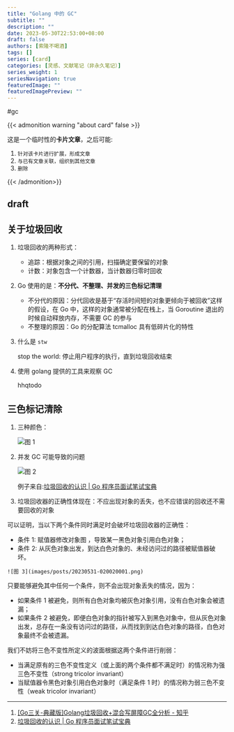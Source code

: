 ```yaml
---
title: "Golang 中的 GC"
subtitle: ""
description: ""
date: 2023-05-30T22:53:00+08:00
draft: false
authors: [索隆不喝酒]
tags: []
series: [card]
categories: [灵感、文献笔记（非永久笔记）]
series_weight: 1
seriesNavigation: true
featuredImage: ""
featuredImagePreview: ""
---
```

<!--more-->
#gc

{{< admonition warning "about card" false >}}

这是一个临时性的**卡片文章**，之后可能:
1. `针对该卡片进行扩展，形成文章`
2. `与已有文章关联，组织到其他文章`
3. `删除`

{{< /admonition>}}

## draft



## 关于垃圾回收

1. 垃圾回收的两种形式：
   - 追踪：根据对象之间的引用，扫描确定要保留的对象
   - 计数：对象包含一个计数器，当计数器归零时回收


2. Go 使用的是：**不分代、不整理、并发的三色标记清理**
   - 不分代的原因：分代回收是基于“存活时间短的对象更倾向于被回收”这样的假设，在 Go 中，这样的对象通常被分配在栈上，当 Goroutine 退出的时候自动释放内存，不需要 GC 的参与
   - 不整理的原因：Go 的分配算法 tcmalloc 具有低碎片化的特性

3. 什么是 `stw`

    stop the world: 停止用户程序的执行，直到垃圾回收结束

4. 使用 golang 提供的工具来观察 GC

    hhqtodo


## 三色标记清除

1. 三种颜色：

    ![图 1](images/posts/20230531-011624044.png)  


2. 并发 GC 可能导致的问题

    ![图 2](images/posts/20230531-012648303.png)  

    例子来自:[垃圾回收的认识 | Go 程序员面试笔试宝典](https://golang.design/go-questions/memgc/principal/#4-%e4%b8%89%e8%89%b2%e6%a0%87%e8%ae%b0%e6%b3%95%e6%98%af%e4%bb%80%e4%b9%88)

3. 垃圾回收器的正确性体现在：不应出现对象的丢失，也不应错误的回收还不需要回收的对象

可以证明，当以下两个条件同时满足时会破坏垃圾回收器的正确性：

   - 条件 1: 赋值器修改对象图 ，导致某一黑色对象引用白色对象；
   - 条件 2: 从灰色对象出发，到达白色对象的、未经访问过的路径被赋值器破坏。

    ![图 3](images/posts/20230531-020020001.png)  

只要能够避免其中任何一个条件，则不会出现对象丢失的情况，因为：

   - 如果条件 1 被避免，则所有白色对象均被灰色对象引用，没有白色对象会被遗漏；
   - 如果条件 2 被避免，即便白色对象的指针被写入到黑色对象中，但从灰色对象出发，总存在一条没有访问过的路径，从而找到到达白色对象的路径，白色对象最终不会被遗漏。

我们不妨将三色不变性所定义的波面根据这两个条件进行削弱：

   - 当满足原有的三色不变性定义（或上面的两个条件都不满足时）的情况称为强三色不变性（strong tricolor invariant）
   - 当赋值器令黑色对象引用白色对象时（满足条件 1 时）的情况称为弱三色不变性（weak tricolor invariant）





---

1. [[Go三关-典藏版]Golang垃圾回收+混合写屏障GC全分析 - 知乎](https://zhuanlan.zhihu.com/p/334999060)
2. [垃圾回收的认识 | Go 程序员面试笔试宝典](https://golang.design/go-questions/memgc/principal/)
